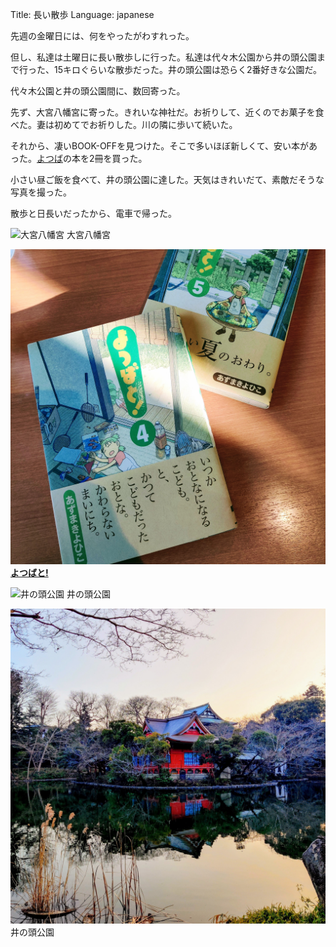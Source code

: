 Title: 長い散歩
Language: japanese

先週の金曜日には、何をやったがわすれった。

但し、私達は土曜日に長い散歩しに行った。私達は代々木公園から井の頭公園まで行った、15キロぐらいな散歩だった。井の頭公園は恐らく2番好きな公園だ。

代々木公園と井の頭公園間に、数回寄った。

先ず、大宮八幡宮に寄った。きれいな神社だ。お祈りして、近くのでお菓子を食べた。妻は初めてでお祈りした。川の隣に歩いて続いた。

それから、凄いBOOK-OFFを見つけた。そこで多いほぼ新しくて、安い本があった。[よつば](https://dengekidaioh.jp/product/yotsubato/)の本を2冊を買った。

小さい昼ご飯を食べて、井の頭公園に達した。天気はきれいだて、素敵だそうな写真を撮った。

散歩と日長いだったから、電車で帰った。

![大宮八幡宮](./images/temple-大宮八幡宮.jpeg)
大宮八幡宮

![よつばと!](./images/yotsubato!.jpeg)
**[よつばと!](https://dengekidaioh.jp/product/yotsubato/)**

![井の頭公園](./images/inokashira-park.jpeg)
井の頭公園

![井の頭公園](./images/inokashira-park-shrine.jpeg)
井の頭公園